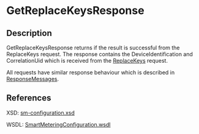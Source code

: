 <!--
SPDX-FileCopyrightText: Contributors to the GXF project

SPDX-License-Identifier: Apache-2.0
-->

# GetReplaceKeysResponse

## Description

GetReplaceKeysResponse returns if the result is successful from the ReplaceKeys request. The response contains the DeviceIdentification and CorrelationUid which is received from the [ReplaceKeys](replacekeys.md) request.

All requests have similar response behaviour which is described in [ResponseMessages](../../responsemessages.md).

## References

XSD: [sm-configuration.xsd](https://github.com/OSGP/open-smart-grid-platform/blob/development/osgp/shared/osgp-ws-smartmetering/src/main/resources/schemas/sm-configuration.xsd)

WSDL: [SmartMeteringConfiguration.wsdl](https://github.com/OSGP/open-smart-grid-platform/blob/development/osgp/shared/osgp-ws-smartmetering/src/main/resources/SmartMeteringConfiguration.wsdl)

